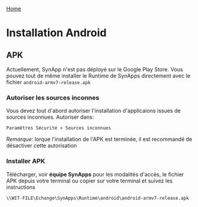 [Home](../sitemap.md)

# Installation Android

## APK

Actuellement, SynApp n'est pas déployé sur le Google Play Store. Vous pouvez tout de même installer le Runtime de SynApps directement avec le fichier `android-armv7-release.apk`

### Autoriser les sources inconnes

Vous devez tout d'abord autoriser l'installation d'applicaions issues de sources inconnues. Autoriser dans:

``` Paramêtres Sécurité > Sources inconnues ```

_Remarque:_ lorque l'installation de l'APK est terminée, il est recommandé de désactiver cette autorisation

### Installer APK

Télécharger, voir **équipe SynApps** pour les modalités d'accès, le fichier APK depuis votre terminal ou copier sur votre terminal et suivez les instructions

```
\\WIT-FILE\Echange\SynApps\Runtime\android\android-armv7-release.apk
```